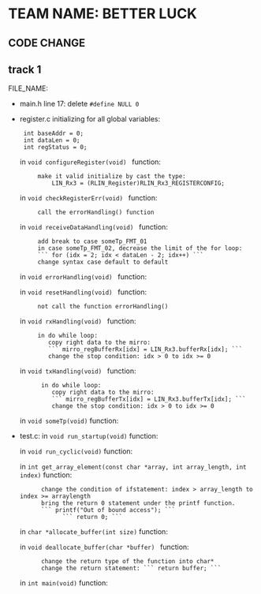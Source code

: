 # TEAM NAME: BETTER LUCK

## CODE CHANGE
## track 1
FILE_NAME:
 - main.h
    line 17: delete ```#define NULL 0   ```
 - register.c
    initializing for all global variables: 

        int baseAddr = 0; 
        int dataLen = 0; 
        int regStatus = 0;

    in ```void configureRegister(void) ``` function:

            make it valid initialize by cast the type:
                LIN_Rx3 = (RLIN_Register)RLIN_Rx3_REGISTERCONFIG;

     in ```void checkRegisterErr(void) ``` function:

            call the errorHandling() function
     
     in ```void receiveDataHandling(void) ``` function:

            add break to case someTp_FMT_01
            in case someTp_FMT_02, decrease the limit of the for loop:
            ``` for (idx = 2; idx < dataLen - 2; idx++) ```
            change syntax case default to default
     
     in ```void errorHandling(void) ``` function:

            
     in ```void resetHandling(void) ``` function:
            
            not call the function errorHandling()
    
     in ```void rxHandling(void) ``` function:
            
            in do while loop:
               copy right data to the mirro:
               ``` mirro_regBufferRx[idx] = LIN_Rx3.bufferRx[idx]; ```
               change the stop condition: idx > 0 to idx >= 0
     
      in ```void txHandling(void) ``` function:

             in do while loop:
                copy right data to the mirro:
                ``` mirro_regBufferTx[idx] = LIN_Rx3.bufferTx[idx]; ```
                change the stop condition: idx > 0 to idx >= 0
      
      in ``` void someTp(void) ``` function:
 - test.c:
      in ``` void run_startup(void) ``` function:
      
      in ``` void run_cyclic(void) ``` function:
      
      in ``` int get_array_element(const char *array, int array_length, int index) ``` function:
      
             change the condition of ifstatement: index > array_length to index >= arraylength
             bring the return 0 statement under the printf function.
             ``` printf("Out of bound access"); ```
		           ``` return 0; ```
      in ``` char *allocate_buffer(int size) ``` function:
             
             
      in ``` void deallocate_buffer(char *buffer)  ``` function:  
      
             change the return type of the function into char*
             change the return statement: ``` return buffer; ```
	     
      in ``` int main(void) ``` function:
             
            
